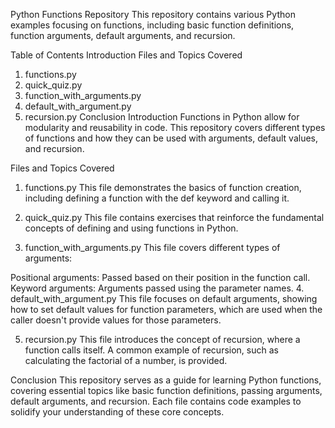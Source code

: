 Python Functions Repository
This repository contains various Python examples focusing on functions, including basic function definitions, function arguments, default arguments, and recursion.

Table of Contents
Introduction
Files and Topics Covered
1. functions.py
2. quick_quiz.py
3. function_with_arguments.py
4. default_with_argument.py
5. recursion.py
Conclusion
Introduction
Functions in Python allow for modularity and reusability in code. This repository covers different types of functions and how they can be used with arguments, default values, and recursion.

Files and Topics Covered
1. functions.py
This file demonstrates the basics of function creation, including defining a function with the def keyword and calling it.

2. quick_quiz.py
This file contains exercises that reinforce the fundamental concepts of defining and using functions in Python.

3. function_with_arguments.py
This file covers different types of arguments:

Positional arguments: Passed based on their position in the function call.
Keyword arguments: Arguments passed using the parameter names.
4. default_with_argument.py
This file focuses on default arguments, showing how to set default values for function parameters, which are used when the caller doesn't provide values for those parameters.

5. recursion.py
This file introduces the concept of recursion, where a function calls itself. A common example of recursion, such as calculating the factorial of a number, is provided.

Conclusion
This repository serves as a guide for learning Python functions, covering essential topics like basic function definitions, passing arguments, default arguments, and recursion. Each file contains code examples to solidify your understanding of these core concepts.




